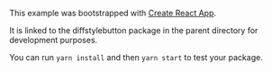 This example was bootstrapped with [Create React App](https://github.com/facebook/create-react-app).

It is linked to the diffstylebutton package in the parent directory for development purposes.

You can run `yarn install` and then `yarn start` to test your package.
